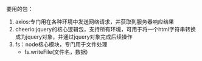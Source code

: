 要用的包：

1. axios:专门用在各种环境中发送网络请求，并获取到服务器响应结果
2. cheerio:jquery的核心逻辑包，支持所有环境，可用于将一个html字符串转换成为jquery对象，并通过jquery对象完成后续操作
3. fs：node核心模块，专门用于文件处理
   - fs.writeFile(文件名，数据)